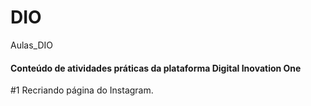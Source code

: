 # DIO
Aulas_DIO
#### Conteúdo de atividades práticas da plataforma Digital Inovation One


#1 Recriando página do Instagram.
